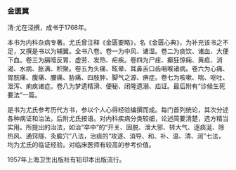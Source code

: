 ### 金匮翼

清·尤在泾撰，成书于1768年。

本书为内科杂病专著。尤氏曾注释《金匮要略》，名《金匮心典》，为补充该书之不足，又撰是书以为辅翼。全书八卷。卷一为中风、诸湿。卷二为痰饮、诸血、大便下血。卷三为膈噎反胃、虚劳、发热、疟疾。卷四为尸疰、癫狂惊痫、黄疸、消渴、水病、胀满、积聚。卷五为头痛、眩晕、耳鼻舌口齿咽喉诸病。卷六为心痛、胃脘痛、腹痛、腰痛、胁痛、四肢肿、脚气之源、痹症。卷七为咳嗽、喘、呕吐、泄泻、痢疾诸症。卷八为梦遗精滑、便秘、闭隆遗溺、疝证。最后附有“诊候生死要法”一篇。

是书为尤氏参考历代方书，参以个人心得经验编撰而成。每门首列统论，其次分述各种病证和治法，后附尤氏按语。对内科疾病分类较细，论述简要清楚，选方精当实用。所提出的治法，如治“卒中”的“开关、固脱、泄大邪、转大气、逐痰涎、除热风、通窍隧、灸腧穴”八法，治痰的“攻逐、消导、和、补、温、清、润”七法，均为尤氏的临证经验。对临床医师有较高的参考价值。

1957年上海卫生出版社有铅印本出版流行。
